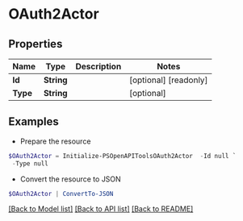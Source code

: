 # OAuth2Actor
## Properties

Name | Type | Description | Notes
------------ | ------------- | ------------- | -------------
**Id** | **String** |  | [optional] [readonly] 
**Type** | **String** |  | [optional] 

## Examples

- Prepare the resource
```powershell
$OAuth2Actor = Initialize-PSOpenAPIToolsOAuth2Actor  -Id null `
 -Type null
```

- Convert the resource to JSON
```powershell
$OAuth2Actor | ConvertTo-JSON
```

[[Back to Model list]](../README.md#documentation-for-models) [[Back to API list]](../README.md#documentation-for-api-endpoints) [[Back to README]](../README.md)


